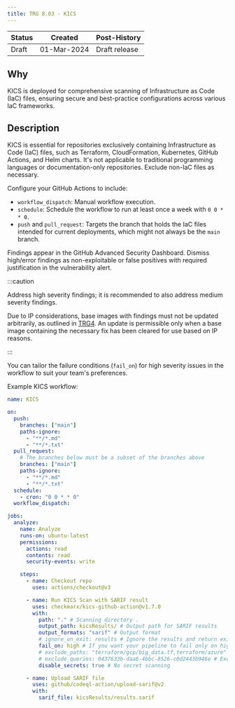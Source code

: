 ```yaml
---
title: TRG 8.03 - KICS
---
```


| Status | Created     | Post-History                         |
|--------|-------------|--------------------------------------|
| Draft  | 01-Mar-2024 | Draft release                        |

## Why

KICS is deployed for comprehensive scanning of Infrastructure as Code (IaC) files, ensuring secure and best-practice configurations across various IaC frameworks.

## Description

KICS is essential for repositories exclusively containing Infrastructure as Code (IaC) files, such as Terraform, CloudFormation, Kubernetes, GitHub Actions, and Helm charts. It's not applicable to traditional programming languages or documentation-only repositories. Exclude non-IaC files as necessary.

Configure your GitHub Actions to include:

- `workflow_dispatch`: Manual workflow execution.
- `schedule`: Schedule the workflow to run at least once a week with `0 0 * * 0`.
- `push` and `pull_request`: Targets the branch that holds the IaC files intended for current deployments, which might not always be the `main` branch.

Findings appear in the GitHub Advanced Security Dashboard. Dismiss high/error findings as non-exploitable or false positives with required justification in the vulnerability alert.

:::caution

Address high severity findings; it is recommended to also address medium severity findings.

Due to IP considerations, base images with findings must not be updated arbitrarily, as outlined in [TRG4](https://eclipse-tractusx.github.io/docs/release/trg-4/trg-4-02). An update is permissible only when a base image containing the necessary fix has been cleared for use based on IP reasons.

:::

You can tailor the failure conditions (`fail_on`) for high severity issues in the workflow to suit your team's preferences.

Example KICS workflow:

```yml
name: KICS

on:
  push:
    branches: ["main"]
    paths-ignore:
      - "**/*.md"
      - "**/*.txt"
  pull_request:
    # The branches below must be a subset of the branches above
    branches: ["main"]
    paths-ignore:
      - "**/*.md"
      - "**/*.txt"
  schedule:
    - cron: "0 0 * * 0"
  workflow_dispatch:

jobs:
  analyze:
    name: Analyze
    runs-on: ubuntu-latest
    permissions:
      actions: read
      contents: read
      security-events: write

    steps:
      - name: Checkout repo
        uses: actions/checkout@v3

      - name: Run KICS Scan with SARIF result
        uses: checkmarx/kics-github-action@v1.7.0
        with:
          path: "." # Scanning directory .
          output_path: kicsResults/ # Output path for SARIF results
          output_formats: "sarif" # Output format
          # ignore_on_exit: results # Ignore the results and return exit status code 0 unless a KICS engine error happens
          fail_on: high # If you want your pipeline to fail only on high severity results and KICS engine execution errors
          # exclude_paths: "terraform/gcp/big_data.tf,terraform/azure" # Exclude paths or files from scan
          # exclude_queries: 0437633b-daa6-4bbc-8526-c0d2443b946e # Exclude accepted queries from the build
          disable_secrets: true # No secret scanning

      - name: Upload SARIF file
        uses: github/codeql-action/upload-sarif@v2
        with:
          sarif_file: kicsResults/results.sarif
```

